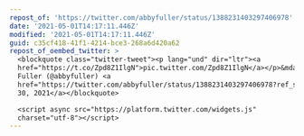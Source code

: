 ```yaml
---
repost_of: 'https://twitter.com/abbyfuller/status/1388231403297406978'
date: '2021-05-01T14:17:11.446Z'
modified: '2021-05-01T14:17:11.446Z'
guid: c35cf418-41f1-4214-bce3-268a6d420a62
repost_of_oembed_twitter: >
  <blockquote class="twitter-tweet"><p lang="und" dir="ltr"><a
  href="https://t.co/Zpd8Z1IlgN">pic.twitter.com/Zpd8Z1IlgN</a></p>&mdash; Abby
  Fuller (@abbyfuller) <a
  href="https://twitter.com/abbyfuller/status/1388231403297406978?ref_src=twsrc%5Etfw">April
  30, 2021</a></blockquote>

  <script async src="https://platform.twitter.com/widgets.js"
  charset="utf-8"></script>
---
```

 
